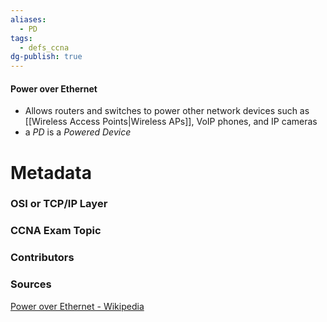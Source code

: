 ```yaml
---
aliases:
  - PD
tags:
  - defs_ccna
dg-publish: true
---
```

#### Power over Ethernet
- Allows routers and switches to power other network devices such as [[Wireless Access Points|Wireless APs]], VoIP phones, and IP cameras
- a *PD* is a *Powered Device*






# Metadata
### OSI or TCP/IP Layer

### CCNA Exam Topic

### Contributors

### Sources
[Power over Ethernet - Wikipedia](https://en.wikipedia.org/wiki/Power_over_Ethernet)
